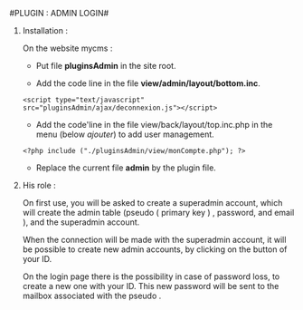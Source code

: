 #PLUGIN : ADMIN LOGIN#



1. Installation :
	
	On the website mycms :

	* Put file **pluginsAdmin** in the site root.

	* Add the code line in the file **view/admin/layout/bottom.inc**.

   `<script type="text/javascript" src="pluginsAdmin/ajax/deconnexion.js"></script>`

	* Add the code'line in the file view/back/layout/top.inc.php in the menu (below *ajouter*) to add user management.

   `<?php include ("./pluginsAdmin/view/monCompte.php"); ?>`

	* Replace the current file **admin** by the plugin file.


2. His role :

	On first use, you will be asked to create a superadmin account, which will create the admin table (pseudo ( primary key ) , password, and email ), and the superadmin account.

	When the connection will be made with the superadmin account, it will be possible to create new admin accounts, by clicking on the button of your ID.

	On the login page there is the possibility in case of password loss, to create a new one with your ID. This new password will be sent to the mailbox associated with the pseudo .


	
	